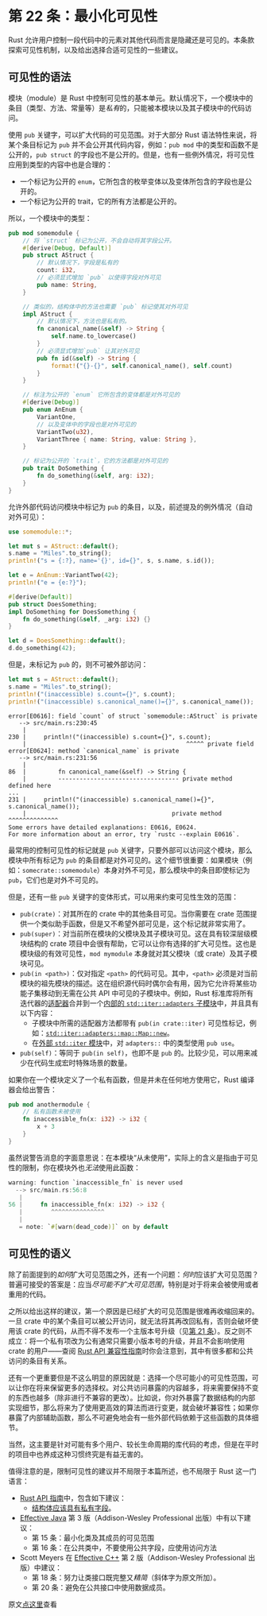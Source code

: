 # 第 22 条：最小化可见性

Rust 允许用户控制一段代码中的元素对其他代码而言是隐藏还是可见的。本条款探索可见性机制，以及给出选择合适可见性的一些建议。

## 可见性的语法

模块（module）是 Rust 中控制可见性的基本单元。默认情况下，一个模块中的条目（类型、方法、常量等）是*私有*的，只能被本模块以及其子模块中的代码访问。

使用 `pub` 关键字，可以扩大代码的可见范围。对于大部分 Rust 语法特性来说，将某个条目标记为 `pub` 并不会公开其代码内容，例如：`pub mod` 中的类型和函数不是公开的，`pub struct` 的字段也不是公开的。但是，也有一些例外情况，将可见性应用到类型的内容中也是合理的：

- 一个标记为公开的 `enum`，它所包含的枚举变体以及变体所包含的字段也是公开的。
- 一个标记为公开的 trait，它的所有方法都是公开的。

所以，一个模块中的类型：

```rust
pub mod somemodule {
    // 将 `struct` 标记为公开，不会自动将其字段公开。
    #[derive(Debug, Default)]
    pub struct AStruct {
        // 默认情况下，字段是私有的
        count: i32,
        // 必须显式增加 `pub` 以使得字段对外可见
        pub name: String,
    }

    // 类似的，结构体中的方法也需要 `pub` 标记使其对外可见
    impl AStruct {
        // 默认情况下，方法也是私有的。
        fn canonical_name(&self) -> String {
            self.name.to_lowercase()
        }
        // 必须显式增加`pub` 让其对外可见
        pub fn id(&self) -> String {
            format!("{}-{}", self.canonical_name(), self.count)
        }
    }

    // 标注为公开的 `enum` 它所包含的变体都是对外可见的
    #[derive(Debug)]
    pub enum AnEnum {
        VariantOne,
        // 以及变体中的字段也是对外可见的
        VariantTwo(u32),
        VariantThree { name: String, value: String },
    }

    // 标记为公开的 `trait`，它的方法都是对外可见的
    pub trait DoSomething {
        fn do_something(&self, arg: i32);
    }
}
```

允许外部代码访问模块中标记为 `pub` 的条目，以及，前述提及的例外情况（自动对外可见）：

```rust
use somemodule::*;

let mut s = AStruct::default();
s.name = "Miles".to_string();
println!("s = {:?}, name='{}', id={}", s, s.name, s.id());

let e = AnEnum::VariantTwo(42);
println!("e = {e:?}");

#[derive(Default)]
pub struct DoesSomething;
impl DoSomething for DoesSomething {
    fn do_something(&self, _arg: i32) {}
}

let d = DoesSomething::default();
d.do_something(42);
```

但是，未标记为 `pub` 的，则不可被外部访问：

```rust
let mut s = AStruct::default();
s.name = "Miles".to_string();
println!("(inaccessible) s.count={}", s.count);
println!("(inaccessible) s.canonical_name()={}", s.canonical_name());
```

```plain
error[E0616]: field `count` of struct `somemodule::AStruct` is private
   --> src/main.rs:230:45
    |
230 |     println!("(inaccessible) s.count={}", s.count);
    |                                             ^^^^^ private field
error[E0624]: method `canonical_name` is private
   --> src/main.rs:231:56
    |
86  |         fn canonical_name(&self) -> String {
    |         ---------------------------------- private method defined here
...
231 |     println!("(inaccessible) s.canonical_name()={}", s.canonical_name());
    |                                         private method ^^^^^^^^^^^^^^
Some errors have detailed explanations: E0616, E0624.
For more information about an error, try `rustc --explain E0616`.
```

最常用的控制可见性的标记就是 `pub` 关键字，只要外部可以访问这个模块，那么模块中所有标记为 `pub` 的条目都是对外可见的。这个细节很重要：如果模块（例如：`somecrate::somemodule`）本身对外不可见，那么模块中的条目即使标记为 `pub`，它们也是对外不可见的。

但是，还有一些 `pub` 关键字的变体形式，可以用来约束可见性生效的范围：

- `pub(crate)`：对其所在的 crate 中的其他条目可见。当你需要在 crate 范围提供一个类似助手函数，但是又不希望外部可见是，这个标记就非常实用了。
- `pub(super)`：对当前所在模块的父模块及其子模块可见。这在具有较深层级模块结构的 crate 项目中会很有帮助，它可以让你有选择的扩大可见性。这也是模块级的有效可见性，`mod mymodule` 本身就对其父模块（或 crate）及其子模块可见。
- `pub(in <path>)`：仅对指定 `<path>` 的代码可见。其中，`<path>` 必须是对当前模块的祖先模块的描述。这在组织源代码时偶尔会有用，因为它允许将某些功能子集移动到无需在公共 API 中可见的子模块中。例如，Rust 标准库将所有迭代器的[适配器]合并到一个[内部的 `std::iter::adapters` 子模块]中，并且具有以下内容：
  - 子模块中所需的适配器方法都带有 `pub(in crate::iter)` 可见性标记，例如：[`std::iter::adapters::map::Map::new`]。
  - 在[外部 `std::iter` 模块]中，对 `adapters::` 中的类型使用 `pub use`。
- `pub(self)`：等同于 `pub(in self)`，也即不是 `pub` 的。比较少见，可以用来减少在代码生成宏时特殊场景的数量。

如果你在一个模块定义了一个私有函数，但是并未在任何地方使用它，Rust 编译器会给出警告：

```rust
pub mod anothermodule {
    // 私有函数未被使用
    fn inaccessible_fn(x: i32) -> i32 {
        x + 3
    }
}
```

虽然说警告消息的字面意思说：在本模块“从未使用”，实际上的含义是指由于可见性的限制，你在模块外也*无法*使用此函数：

```rust
warning: function `inaccessible_fn` is never used
  --> src/main.rs:56:8
   |
56 |     fn inaccessible_fn(x: i32) -> i32 {
   |        ^^^^^^^^^^^^^^^
   |
   = note: `#[warn(dead_code)]` on by default
```

## 可见性的语义

除了前面提到的*如何*扩大可见范围之外，还有一个问题：*何时*应该扩大可见范围？普遍可接受的答案是：应当*尽可能不扩大可见范围*，特别是对于将来会被使用或者重用的代码。

之所以给出这样的建议，第一个原因是已经扩大的可见范围是很难再收缩回来的。一旦 crate 中的某个条目可以被公开访问，就无法将其再改回私有，否则会破坏使用该 crate 的代码，从而不得不发布一个主版本号升级（见[第 21 条]）。反之则不成立：将一个私有项改为公有通常只需要小版本号的升级，并且不会影响使用 crate 的用户——查阅 [Rust API 兼容性指南]时你会注意到，其中有很多都和公共访问的条目有关系。

还有一个更重要但是不这么明显的原因就是：选择一个尽可能小的可见性范围，可以让你在将来保留更多的选择权。对公共访问暴露的内容越多，将来需要保持不变的东西也越多（除非进行不兼容的更改）。比如说，你对外暴露了数据结构的内部实现细节，那么将来为了使用更高效的算法而进行变更，就会破坏兼容性；如果你暴露了内部辅助函数，那么不可避免地会有一些外部代码依赖于这些函数的具体细节。

当然，这主要是针对可能有多个用户、较长生命周期的库代码的考虑，但是在平时的项目中也养成这种习惯终究是有益无害的。

值得注意的是，限制可见性的建议并不局限于本篇所述，也不局限于 Rust 这一门语言：

- [Rust API 指南]中，包含如下建议：
  - [结构体应该具有私有字段]。
- [Effective Java] 第 3 版（Addison-Wesley Professional 出版）中有以下建议：
  - 第 15 条：最小化类及其成员的可见范围
  - 第 16 条：在公共类中，不要使用公共字段，应使用访问方法
- Scott Meyers 在 [Effective C++] 第 2 版（Addison-Wesley Professional 出版）中建议：
  - 第 18 条：努力让类接口既完整又*精简*（斜体字为原文所加）。
  - 第 20 条：避免在公共接口中使用数据成员。

原文[点这里](https://www.lurklurk.org/effective-rust/visibility.html)查看

<!-- 参考链接 -->

[第 21 条]: ./item21-semver.md

[适配器]: https://doc.rust-lang.org/std/iter/index.html#adapters
[内部的 `std::iter::adapters` 子模块]: https://doc.rust-lang.org/src/core/iter/adapters/mod.rs.html
[`std::iter::adapters::map::Map::new`]: https://doc.rust-lang.org/1.70.0/src/core/iter/adapters/map.rs.html#68
[外部 `std::iter` 模块]: https://doc.rust-lang.org/1.70.0/src/core/iter/mod.rs.html#423-451
[Rust API 兼容性指南]: https://doc.rust-lang.org/cargo/reference/semver.html#api-compatibility
[Rust API 指南]: https://rust-lang.github.io/api-guidelines/future-proofing.html
[结构体应该具有私有字段]: https://rust-lang.github.io/api-guidelines/future-proofing.html#structs-have-private-fields-c-struct-private
[Effective Java]: https://www.oreilly.com/library/view/effective-java/9780134686097/
[Effective C++]: https://en.wikipedia.org/wiki/Special:BookSources?isbn=978-0-201-92488-6

